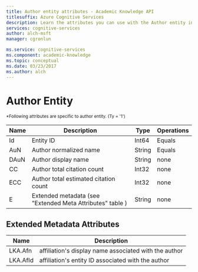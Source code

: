 ```yaml
---
title: Author entity attributes - Academic Knowledge API
titlesuffix: Azure Cognitive Services
description: Learn the attributes you can use with the Author entity in the Academic Knowledge API.
services: cognitive-services
author: alch-msft
manager: cgronlun

ms.service: cognitive-services
ms.component: academic-knowledge
ms.topic: conceptual
ms.date: 03/23/2017
ms.author: alch
---
```


# Author Entity
<sub>
*Following attributes are specific to author entity. (Ty = '1')
</sub>

Name	|Description							|Type       | Operations
------- | ------------------------------------- | --------- | ----------------------------
Id		|Entity ID								|Int64		|Equals
AuN		|Author normalized name					|String		|Equals
DAuN	|Author display name					|String		|none
CC		|Author total citation count			|Int32		|none  
ECC		|Author total estimated citation count	|Int32		|none
E		|Extended metadata (see "Extended Meta Attributes" table ) 	|String 	|none  


## Extended Metadata Attributes ##

Name    | Description               
--------|---------------------------	
LKA.Afn		| affiliation's display name associated with the author  
LKA.AfId		| affiliation's entity ID associated with the author